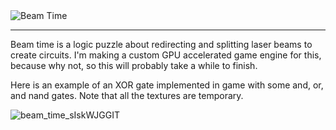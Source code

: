 <img src="https://github.com/user-attachments/assets/2c3ef6b8-2561-4b2c-b0a3-5ea014868ae9" alt="Beam Time" align="center" />

---

Beam time is a logic puzzle about redirecting and splitting laser beams to create circuits.
I'm making a custom GPU accelerated game engine for this, because why not, so this will probably take a while to finish.

Here is an example of an XOR gate implemented in game with some and, or, and nand gates.
Note that all the textures are temporary.

![beam_time_sIskWJGGIT](https://github.com/user-attachments/assets/d0e542a0-0061-4410-adf1-55973ee0c571)

